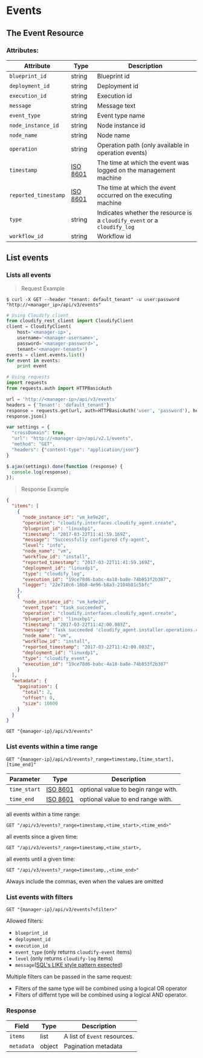 # Events

## The Event Resource

### Attributes:

Attribute | Type | Description
--------- | ------- | -------
`blueprint_id` | string | Blueprint id
`deployment_id` | string | Deployment id
`execution_id` | string | Execution id
`message` | string | Message text
`event_type` | string | Event type name
`node_instance_id` | string | Node instance id
`node_name` | string | Node name
`operation` | string | Operation path (only available in operation events)
`timestamp` | [ISO 8601](https://en.wikipedia.org/wiki/ISO_8601) | The time at which the event was logged on the management machine
`reported_timestamp` | [ISO 8601](https://en.wikipedia.org/wiki/ISO_8601) | The time at which the event occurred on the executing machine
`type` | string | Indicates whether the resource is a `cloudify_event` or a `cloudify_log`
`workflow_id` | string | Workflow id


## List events

### Lists all events

> Request Example

```shell
$ curl -X GET --header "tenant: default_tenant" -u user:password "http://<manager_ip>/api/v3/events"
```

```python
# Using Cloudify client
from cloudify_rest_client import CloudifyClient
client = CloudifyClient(
    host='<manager-ip>',
    username='<manager-username>',
    password='<manager-password>',
    tenant='<manager-tenant>')
events = client.events.list()
for event in events:
    print event

# Using requests
import requests
from requests.auth import HTTPBasicAuth

url = 'http://<manager-ip>/api/v3/events'
headers = {'Tenant': 'default_tenant'}
response = requests.get(url, auth=HTTPBasicAuth('user', 'password'), headers=headers)
response.json()
```

```javascript
var settings = {
  "crossDomain": true,
  "url": "http://<manager-ip>/api/v2.1/events",
  "method": "GET",
  "headers": {"content-type": "application/json"}
}

$.ajax(settings).done(function (response) {
  console.log(response);
});
```

> Response Example

```json
{
  "items": [
    {
      "node_instance_id": "vm_ke9e2d",
      "operation": "cloudify.interfaces.cloudify_agent.create",
      "blueprint_id": "linuxbp1",
      "timestamp": "2017-03-22T11:41:59.169Z",
      "message": "Successfully configured cfy-agent",
      "level": "info",
      "node_name": "vm",
      "workflow_id": "install",
      "reported_timestamp": "2017-03-22T11:41:59.169Z",
      "deployment_id": "linuxdp1",
      "type": "cloudify_log",
      "execution_id": "19ce78d6-babc-4a18-ba8e-74b853f2b387",
      "logger": "22e710c6-18b8-4e96-b8a3-2104b81c5bfc"
    },
    {
      "node_instance_id": "vm_ke9e2d",
      "event_type": "task_succeeded",
      "operation": "cloudify.interfaces.cloudify_agent.create",
      "blueprint_id": "linuxbp1",
      "timestamp": "2017-03-22T11:42:00.083Z",
      "message": "Task succeeded 'cloudify_agent.installer.operations.create'",
      "node_name": "vm",
      "workflow_id": "install",
      "reported_timestamp": "2017-03-22T11:42:00.083Z",
      "deployment_id": "linuxdp1",
      "type": "cloudify_event",
      "execution_id": "19ce78d6-babc-4a18-ba8e-74b853f2b387"
    }
  ],
  "metadata": {
    "pagination": {
      "total": 2,
      "offset": 0,
      "size": 10000
    }
  }
}
```

`GET "{manager-ip}/api/v3/events"`

### List events within a time range

`GET "{manager-ip}/api/v3/events?_range=timestamp,[time_start],[time_end]"`

Parameter | Type | Description
--------- | ------- | -------
`time_start` | [ISO 8601](https://en.wikipedia.org/wiki/ISO_8601) | optional value to begin range with.
`time_end` | [ISO 8601](https://en.wikipedia.org/wiki/ISO_8601) | optional value to end range with.

all events within a  time range:

`GET "/api/v3/events?_range=timestamp,<time_start>,<time_end>"`

all events since a given time:

`GET "/api/v3/events?_range=timestamp,<time_start>,`

all events until a given time:

`GET "/api/v3/events?_range=timestamp,,<time_end>"`

<aside class="notice">
Always include the commas, even when the values are omitted
</aside>

### List events with filters

`GET "{manager-ip}/api/v3/events?<filter>"`

Allowed filters:

- `blueprint_id`
- `deployment_id`
- `execution_id`
- `event_type` (only returns `cloudify-event` items)
- `level` (only returns `cloudify-log` items)
- `message`([SQL's LIKE style pattern expected](https://www.postgresql.org/docs/9.5/static/functions-matching.html#FUNCTIONS-LIKE))

Multiple filters can be passed in the same request:

- Filters of the same type will be combined using a logical OR operator
- Filters of differnt type will be combined using a logical AND operator.

### Response

Field | Type | Description
--------- | ------- | -------
`items` | list | A list of `Event` resources.
`metadata` | object | Pagination metadata
